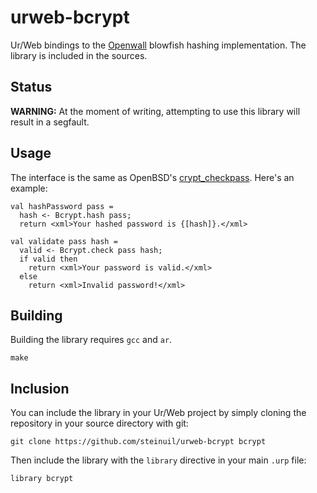 # urweb-bcrypt
Ur/Web bindings to the [Openwall](http://www.openwall.com/crypt/) blowfish
hashing implementation. The library is included in the sources.

## Status
**WARNING:** At the moment of writing, attempting to use this library will
result in a segfault.

## Usage
The interface is the same as OpenBSD's [crypt\_checkpass](https://man.openbsd.org/crypt_checkpass.3).
Here's an example:

    val hashPassword pass =
      hash <- Bcrypt.hash pass;
      return <xml>Your hashed password is {[hash]}.</xml>

    val validate pass hash =
      valid <- Bcrypt.check pass hash;
      if valid then
        return <xml>Your password is valid.</xml>
      else
        return <xml>Invalid password!</xml>

## Building
Building the library requires `gcc` and `ar`.

    make

## Inclusion
You can include the library in your Ur/Web project by simply cloning the
repository in your source directory with git:

    git clone https://github.com/steinuil/urweb-bcrypt bcrypt

Then include the library with the `library` directive in your main `.urp` file:

    library bcrypt
